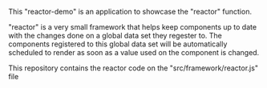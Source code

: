 This "reactor-demo" is an application to showcase the "reactor" function.

"reactor" is a very small framework that helps keep components up to date with the changes done on a global data set they regester to.
The components registered to this global data set will be automatically scheduled to render as soon as a value used on the component is changed.

This repository contains the reactor code on the "src/framework/reactor.js" file

